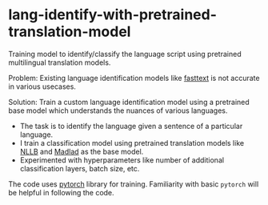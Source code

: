 # lang-identify-with-pretrained-translation-model
Training model to identify/classify the language script using pretrained multilingual translation models.

Problem:
Existing language identification models like [fasttext](https://github.com/facebookresearch/fastText) is not accurate in various usecases. 

Solution:
Train a custom language identification model using a pretrained base model which understands the nuances of various languages. 

- The task is to identify the language given a sentence of a particular language.
- I train a classification model using pretrained translation models like [NLLB](https://huggingface.co/facebook/nllb-200-distilled-600M) and [Madlad](https://huggingface.co/google/madlad400-3b-mt) as the base model.
- Experimented with hyperparameters like number of additional classification layers, batch size, etc.

The code uses [pytorch](https://github.com/pytorch/pytorch) library for training. Familiarity with basic `pytorch` will be helpful in following the code.
